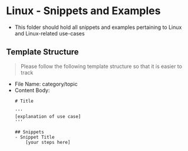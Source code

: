# Linux - Snippets and Examples

* This folder should hold all snippets and examples pertaining to Linux and Linux-related use-cases

## Template Structure
> Please follow the following template structure so that it is easier to track
+ File Name: category/topic
+ Content Body:
    ```
    # Title

    '''
    [explanation of use case]
    '''

    ## Snippets
    - Snippet Title
        [your steps here]

    ```
